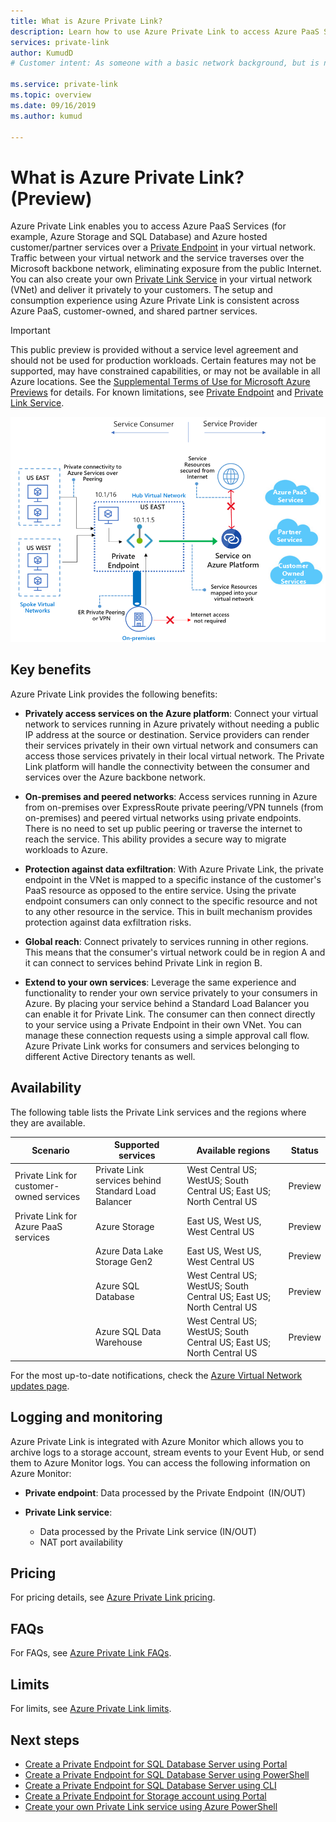 ```yaml
---
title: What is Azure Private Link?
description: Learn how to use Azure Private Link to access Azure PaaS Services (for example, Azure Storage and SQL Database) and Azure hosted customer/partner services over a Private Endpoint in your virtual network.
services: private-link
author: KumudD
# Customer intent: As someone with a basic network background, but is new to Azure, I want to understand the capabilities of Azure Private Link so that I can securely connect to my Azure PaaS services within the virtual network.

ms.service: private-link
ms.topic: overview
ms.date: 09/16/2019
ms.author: kumud

---
```

# What is Azure Private Link? (Preview)
Azure Private Link enables you to access Azure PaaS Services (for example, Azure Storage and SQL Database) and Azure hosted customer/partner services over a [Private Endpoint](private-endpoint-overview.md) in your virtual network. Traffic between your virtual network and the service traverses over the Microsoft backbone network, eliminating exposure from the public Internet. You can also create your own [Private Link Service](private-link-service-overview.md) in your virtual network (VNet) and deliver it privately to your customers. The setup and consumption experience using Azure Private Link is consistent across Azure PaaS, customer-owned, and shared partner services.

> [!IMPORTANT]
> This public preview is provided without a service level agreement and should not be used for production workloads. Certain features may not be supported, may have constrained capabilities, or may not be available in all Azure locations. See the [Supplemental Terms of Use for Microsoft Azure Previews](https://azure.microsoft.com/support/legal/preview-supplemental-terms/) for details. For known limitations, see [Private Endpoint](private-endpoint-overview.md#limitations) and [Private Link Service](private-link-service-overview.md#limitations).


![Private endpoint overview](media/private-link-overview/private-endpoint.png)

## Key benefits
Azure Private Link provides the following benefits:  
- **Privately access services on the Azure platform**: Connect your virtual network to services running in Azure privately without needing a public IP address at the source or destination. Service providers can render their services privately in their own virtual network and consumers can access those services privately in their local virtual network. The Private Link platform will handle the connectivity between the consumer and services over the Azure backbone network. 
 
- **On-premises and peered networks**: Access services running in Azure from on-premises over ExpressRoute private peering/VPN tunnels (from on-premises) and peered virtual networks using private endpoints. There is no need to set up public peering or traverse the internet to reach the service. This ability provides a secure way to migrate workloads to Azure.
 
- **Protection against data exfiltration**:  With Azure Private Link, the private endpoint in the VNet is mapped to a specific instance of the customer's PaaS resource as opposed to the entire service. Using the private endpoint consumers can only connect to the specific resource and not to any other resource in the service. This in built mechanism provides protection against data exfiltration risks. 
 
- **Global reach**: Connect privately to services running in other regions. This means that the consumer's virtual network could be in region A and it can connect to services behind Private Link in region B.  
 
- **Extend to your own services**: Leverage the same experience and functionality to render your own service privately to your consumers in Azure. By placing your service behind a Standard Load Balancer you can enable it for Private Link. The consumer can then connect directly to your service using a Private Endpoint in their own VNet. You can manage these connection requests using a simple approval call flow. Azure Private Link works for consumers and services belonging to different Active Directory tenants as well. 

## Availability 
 The following table lists the Private Link services and the regions where they are available. 

|Scenario  |Supported services   |Available regions | Status   |
|---------|---------|---------|---------|
|Private Link for customer-owned services|Private Link services behind Standard Load Balancer |West Central US; WestUS; South Central US; East US; North Central US  |  Preview  |
|Private Link for Azure PaaS services   | Azure Storage        |  East US, West US, West Central US       | Preview         |
|  | Azure Data Lake Storage Gen2        |  East US, West US, West Central US       | Preview         |
|  |  Azure SQL Database         | West Central US; WestUS; South Central US; East US; North Central US      |   Preview      |
||Azure SQL Data Warehouse| West Central US; WestUS; South Central US; East US; North Central US |Preview|

For the most up-to-date notifications, check the [Azure Virtual Network updates page](https://azure.microsoft.com/updates/?product=virtual-network). 

## Logging and monitoring

Azure Private Link is integrated with Azure Monitor which allows you to archive logs to a storage account, stream events to your Event Hub, or send them to Azure Monitor logs. You can access the following information on Azure Monitor: 
- **Private endpoint**: Data processed by the Private Endpoint  (IN/OUT)
 
- **Private Link service**:
    - Data processed by the Private Link service (IN/OUT)
    - NAT port availability  
 
## Pricing   
For pricing details, see [Azure Private Link pricing](https://azure.microsoft.com/pricing/details/private-link/).
 
## FAQs  
For FAQs, see [Azure Private Link FAQs](private-link-faq.md).
 
## Limits  
For limits, see [Azure Private Link limits](../azure-subscription-service-limits.md#private-link-limits).

## Next steps
- [Create a Private Endpoint for SQL Database Server using Portal ](create-private-endpoint-portal.md)
- [Create a Private Endpoint for SQL Database Server using PowerShell ](create-private-endpoint-powershell.md)
- [Create a Private Endpoint for SQL Database Server using CLI ](create-private-endpoint-cli.md)
- [Create a Private Endpoint for Storage account using Portal ](create-private-endpoint-storage-portal.md)
- [Create your own Private Link service using Azure PowerShell](create-private-link-service-powershell.md)


 
